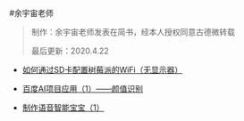 #余宇宙老师

> 制作：余宇宙老师发表在简书，经本人授权同意古德微转载
>
> 最后更新：2020.4.22
>



* [如何通过SD卡配置树莓派的WiFi（无显示器）](https://www.jianshu.com/p/4912b491e44e)

* [百度AI项目应用（1）——颜值识别](https://www.jianshu.com/p/05401f1c35e9)

* [制作语音智能宝宝（1）](https://www.jianshu.com/p/bdf54900800a)

